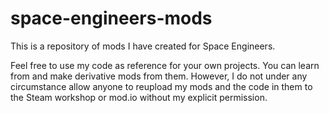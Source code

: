 # space-engineers-mods
This is a repository of mods I have created for Space Engineers.

Feel free to use my code as reference for your own projects. You can learn from and make derivative mods from them. However, I do not under any circumstance allow anyone to reupload my mods and the code in them to the Steam workshop or mod.io without my explicit permission.
